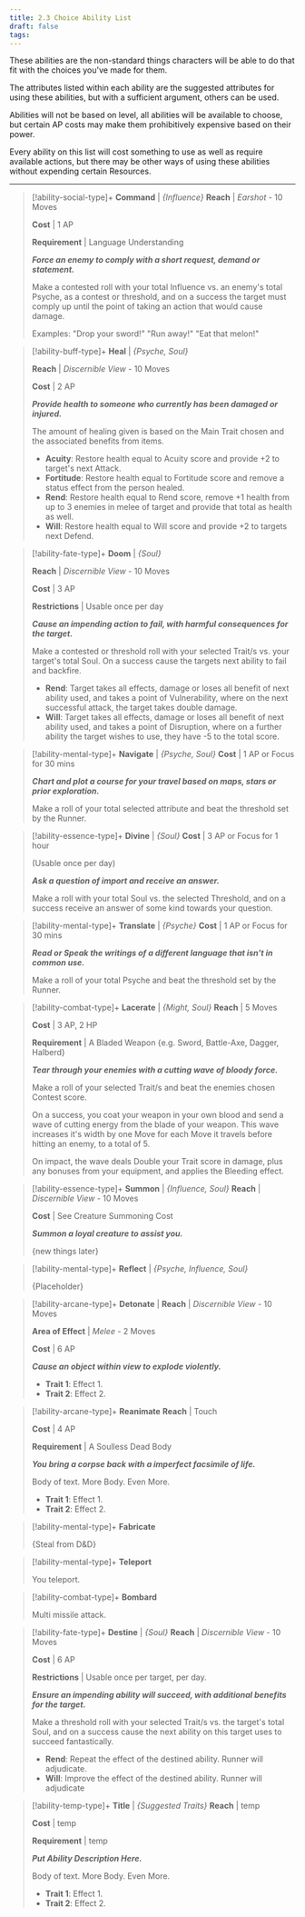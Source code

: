 ```yaml
---
title: 2.3 Choice Ability List
draft: false
tags:
---
```

These abilities are the non-standard things characters will be able to do that fit with the choices you've made for them. 

The attributes listed within each ability are the suggested attributes for using these abilities, but with a sufficient argument, others can be used.

Abilities will not be based on level, all abilities will be available to choose, but certain AP costs may make them prohibitively expensive based on their power.

Every ability on this list will cost something to use as well as require available actions, but there may be other ways of using these abilities without expending certain Resources.

---

> [!ability-social-type]+ **Command** | *{Influence}*
>**Reach** | *Earshot* - 10 Moves
>
>**Cost** | 1 AP
>
>**Requirement** | Language Understanding
>
>***Force an enemy to comply with a short request, demand or statement.***
>
>Make a contested roll with your total Influence vs. an enemy's total Psyche, as a contest or threshold, and on a success the target must comply up until the point of taking an action that would cause damage.
>
>Examples: "Drop your sword!" "Run away!" "Eat that melon!"

> [!ability-buff-type]+ **Heal** | *{Psyche, Soul}*
> 
>**Reach** | *Discernible View* - 10 Moves
>
>**Cost** | 2 AP
>
>***Provide health to someone who currently has been damaged or injured.***
>
>The amount of healing given is based on the Main Trait chosen and the associated benefits from items.
>
> - **Acuity**: Restore health equal to Acuity score and provide +2 to target's next Attack.
> - **Fortitude**: Restore health equal to Fortitude score and remove a status effect from the person healed.
> - **Rend**: Restore health equal to Rend score, remove +1 health from up to 3 enemies in melee of target and provide that total as health as well.
> - **Will**: Restore health equal to Will score and provide +2 to targets next Defend.

> [!ability-fate-type]+ **Doom** | *{Soul}*
> 
>**Reach** | *Discernible View* - 10 Moves
>
>**Cost** | 3 AP
>
>**Restrictions** | Usable once per day
>
>***Cause an impending action to fail, with harmful consequences for the target.***
>
>Make a contested or threshold roll with your selected Trait/s vs. your target's total Soul.
>On a success cause the targets next ability to fail and backfire.
>
> - **Rend**: Target takes all effects, damage or loses all benefit of next ability used, and takes a point of Vulnerability, where on the next successful attack, the target takes double damage.
> - **Will**: Target takes all effects, damage or loses all benefit of next ability used, and takes a point of Disruption, where on a further ability the target wishes to use, they have -5 to the total score.

> [!ability-mental-type]+ **Navigate** | *{Psyche, Soul}*
>**Cost** | 1 AP or Focus for 30 mins
>
>***Chart and plot a course for your travel based on maps, stars or prior exploration.***
>
>Make a roll of your total selected attribute and beat the threshold set by the Runner.

> [!ability-essence-type]+ **Divine** | *{Soul}*
> **Cost** | 3 AP or Focus for 1 hour
> 
> (Usable once per day)
> 
> ***Ask a question of import and receive an answer.***
> 
> Make a roll with your total Soul vs. the selected Threshold, and on a success receive an answer of some kind towards your question.

> [!ability-mental-type]+ **Translate** | *{Psyche}*
>**Cost** | 1 AP or Focus for 30 mins
>
>***Read or Speak the writings of a different language that isn't in common use.***
>
>Make a roll of your total Psyche and beat the threshold set by the Runner.

> [!ability-combat-type]+ **Lacerate** | *{Might, Soul}*
> **Reach** | 5 Moves
> 
> **Cost** | 3 AP, 2 HP
> 
> **Requirement** | A Bladed Weapon {e.g. Sword, Battle-Axe, Dagger, Halberd}
> 
> ***Tear through your enemies with a cutting wave of bloody force.***
> 
> Make a roll of your selected Trait/s and beat the enemies chosen Contest score.
> 
> On a success, you coat your weapon in your own blood and send a wave of cutting energy from the blade of your weapon. This wave increases it's width by one Move for each Move it travels before hitting an enemy, to a total of 5.
> 
> On impact, the wave deals Double your Trait score in damage, plus any bonuses from your equipment, and applies the Bleeding effect.

> [!ability-essence-type]+ **Summon** | *{Influence, Soul}*
> **Reach** | *Discernible View* - 10 Moves
> 
> **Cost** | See Creature Summoning Cost
> 
> ***Summon a loyal creature to assist you.***
> 
> {new things later}

> [!ability-mental-type]+ **Reflect** | *{Psyche, Influence, Soul}*
> 
> {Placeholder}

> [!ability-arcane-type]+ **Detonate** | 
> **Reach** | *Discernible View* - 10 Moves
> 
> **Area of Effect** | *Melee* - 2 Moves
> 
> **Cost** | 6 AP
> 
> ***Cause an object within view to explode violently.*** 
> 
> 
>
> 
> - **Trait 1**: Effect 1.
> - **Trait 2**: Effect 2.

> [!ability-arcane-type]+ **Reanimate**
>**Reach** | Touch
>
>**Cost** | 4 AP
> 
>**Requirement** | A Soulless Dead Body
> 
>***You bring a corpse back with a imperfect facsimile of life.***
> 
> Body of text.
> More Body.
> Even More.
> 
> - **Trait 1**: Effect 1.
> - **Trait 2**: Effect 2.

> [!ability-mental-type]+ **Fabricate**
> 
> {Steal from D&D}

>[!ability-mental-type]+ **Teleport**
>
>You teleport.

>[!ability-combat-type]+ **Bombard**
>
>Multi missile attack.

>[!ability-fate-type]+ **Destine** | *{Soul}*
>**Reach** | *Discernible View* - 10 Moves
>
>**Cost** | 6 AP
>
>**Restrictions** | Usable once per target, per day.
>
>***Ensure an impending ability will succeed, with additional benefits for the target.***
>
>Make a threshold roll with your selected Trait/s vs. the target's total Soul, and on a success cause the next ability on this target uses to succeed fantastically.
>
> - **Rend**: Repeat the effect of the destined ability. Runner will adjudicate.
> - **Will**: Improve the effect of the destined ability. Runner will adjudicate

>[!ability-temp-type]+ **Title** | *{Suggested Traits}*
> **Reach** | temp
> 
> **Cost** | temp
> 
> **Requirement** | temp
> 
> ***Put Ability Description Here.***
> 
> Body of text.
> More Body.
> Even More.
> 
> - **Trait 1**: Effect 1.
> - **Trait 2**: Effect 2.
